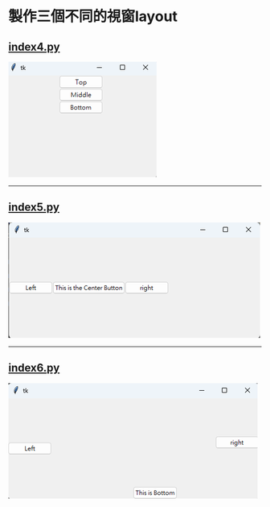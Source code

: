 # 製作三個不同的視窗layout

## [index4.py](./index4.py)
![index4.py](./images/pic1.png)

---

## [index5.py](./index5.py)
![index5.py](./images/pic2.png)

---

## [index6.py](./index6.py)
![index6.py](./images/pic3.png)